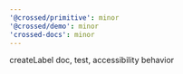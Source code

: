 ```yaml
---
'@crossed/primitive': minor
'@crossed/demo': minor
'crossed-docs': minor
---
```


createLabel doc, test, accessibility behavior
